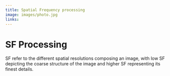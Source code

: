 ```yaml
---
title: Spatial Frequency processing
image: images/photo.jpg
links:
---
```

# SF Processing

SF refer to the different spatial resolutions composing an image, with low SF depicting the coarse structure of the image and higher SF representing its finest details.
